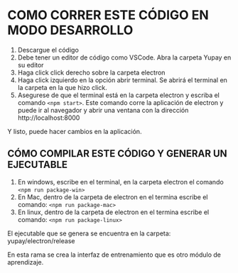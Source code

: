 # COMO CORRER ESTE CÓDIGO EN MODO DESARROLLO
1.  Descargue el código
2.  Debe tener un editor de código como VSCode. Abra la carpeta Yupay en su editor
3.  Haga click click derecho sobre la carpeta electron
4.  Haga click izquierdo en la opción abrir terminal. Se abrirá el terminal en la carpeta en la que hizo click.
5.  Asegurese de que el terminal está en la carpeta electron y escriba el comando `<npm start>`. Este comando corre la aplicación
de electron y puede ir al navegador y abrir una ventana con la dirección http://localhost:8000

Y listo, puede hacer cambios en la aplicación. 

## CÓMO COMPILAR ESTE CÓDIGO Y GENERAR UN EJECUTABLE 

1. En windows, escribe en el terminal, en la carpeta electron el comando `<npm run package-win>`
2. En Mac, dentro de la carpeta de electron en el termina escribe el comando: `<npm run package-mac>`
3. En linux, dentro de la carpeta de electron en el termina escribe el comando: `<npm run package-linux>`

El ejecutable que se genera se encuentra en la carpeta: yupay/electron/release

En esta rama se crea la interfaz de entrenamiento que es otro módulo de aprendizaje.
